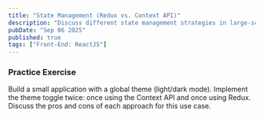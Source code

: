 ```yaml
---
title: "State Management (Redux vs. Context API)"
description: "Discuss different state management strategies in large-scale React applications. Compare and contrast Redux and the Context API."
pubDate: "Sep 06 2025"
published: true
tags: ["Front-End: ReactJS"]
---
```


### Practice Exercise

Build a small application with a global theme (light/dark mode). Implement the theme toggle twice: once using the Context API and once using Redux. Discuss the pros and cons of each approach for this use case.
